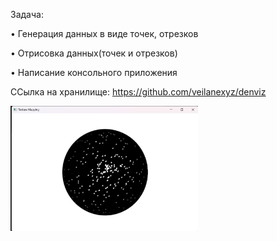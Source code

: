 Задача:

•	Генерация данных в виде точек, отрезков


•	Отрисовка данных(точек и отрезков)


•	Написание консольного приложения

ССылка на хранилище: https://github.com/veilanexyz/denviz

<img src="https://github.com/veilanexyz/pictures/blob/main/sphere.jpg" width="300" height="200">

